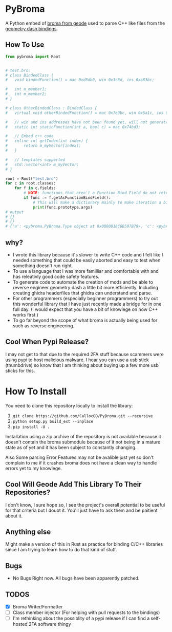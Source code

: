 # PyBroma

A Python embed of [broma from geode](https://github.com/geode-sdk/broma) used to parse C++ like files from the 
[geometry dash bindings](https://github.com/geode-sdk/bindings).


## How To Use
```python
from pybroma import Root


# test.bro:
# class BindedClass {
# 	void bindedFunction() = mac 0xd5db0, win 0x3c8d, ios 0xa83bc;

# 	int m_member1;
# 	int m_member2;
# }

# class OtherBindedClass : BindedClass {
# 	virtual void otherBindedFunction() = mac 0x7e3bc, win 0x5a1c, ios 0x8e412;

# 	// win and ios addresses have not been found yet, will not generate
# 	static int staticFunction(int a, bool c) = mac 0x74bd3;

# 	// Embed c++ code
# 	inline int getIndex(int index) {
# 		return m_myVector[index];
# 	} 

# 	// templates supported
# 	std::vector<int> m_myVector;
# }

root = Root("test.bro")
for c in root.classes:
    for f in c.fields:
        # NOTE: functions that aren't a Function Bind Field do not return...
        if func := f.getAsFunctionBindField():
            # This will make a dictionary mainly to make iteration a bit easier...
            print(func.prototype.args)
# output        
# {}
# {}
# {'a': <pybroma.PyBroma.Type object at 0x0000018C6D507B70>, 'c': <pybroma.PyBroma.Type object at 0x0000018C6D507B30>}
```

## why?

- I wrote this library because it's slower to write C++ code and I felt like I needed something that could be easily aborted and easy to test when something doesn't run right.
- To use a language that I was more familliar and comfortable with and has releativly good code safety features.
- To generate code to automate the creation of mods and be able to reverse engineer geometry dash a little bit 
more efficiently. Including creating ghidra headerfiles that ghidra can understand and parse.
- For other programmers (especially beginner programmers) to try out this wonderful library that I have just recently made a bridge for in one full day. (I would expect that you have a bit of knowlege on how C++ works first.)
- To go far beyond the scope of what broma is actually being used for such as reverse engineering. 

## Cool When Pypi Release?
I may not get to that due to the required 2FA stuff because scammers were using pypi to host malicious malware. I hear you can use a usb stick (thumbdrive) so know that I am thinking about buying up a few more usb sticks for this.

# How To Install
You need to clone this repository locally to install the library:
1. `git clone https://github.com/CallocGD/PyBroma.git --recursive`
2. `python setup.py build_ext --inplace`
3. `pip install -U .`

Installation using a zip archive of the repository is not available because it doesn't contain the broma submodule because of it not being in a mature state as of yet and it has been subject to constantly changing.

Also Some parsing Error Features may not be avalible just yet so don't complain to me if it crashes broma does not have a clean way to handle errors yet to my knowlege.

## Cool Will Geode Add This Library To Their Repositories?
I don't know, I sure hope so, I see the project's overall potential to be useful for that criteria but I doubt it. You'll just have to ask them and be paitient about it.

## Anything else
Might make a version of this in Rust as practice for binding C/C++ libraries since I am trying to learn how to do that kind of stuff.

## Bugs 
- No Bugs Right now. All bugs have been apparently patched.

## TODOS

- [X] Broma Writer/Formatter 
- [ ] Class member injector (For helping with pull requests to the bindings)
- [ ] I'm rethinking about the possiblity of a pypi release if I can find a self-hosted 2FA software thingy
